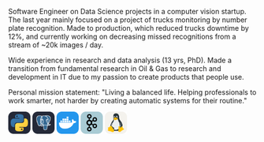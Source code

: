 Software Engineer on Data Science projects in a computer vision startup. The last year mainly focused on a project of trucks monitoring by number plate recognition. Made to production, which reduced trucks downtime by 12%, and currently working on decreasing missed recognitions from a stream of ~20k&nbsp;images&nbsp;/&nbsp;day.

Wide experience in research and data analysis (13&nbsp;yrs, PhD). Made a transition from fundamental research in Oil & Gas to research and development in IT due to my passion to create products that people use.

Personal mission statement: "Living a balanced life. Helping professionals to work smarter, not harder by creating automatic systems for their routine."

<img src="https://github.com/geserdugarov/geserdugarov.github.io/blob/main/icons/python-dark.svg" width="45" alt="Python" title="Python"> <img src="https://github.com/geserdugarov/geserdugarov.github.io/blob/main/icons/postgres-dark.svg" width="45" alt="PostgreSQL" title="PostgreSQL"> <img src="https://github.com/geserdugarov/geserdugarov.github.io/blob/main/icons/docker.svg" width="45" alt="Docker" title="Docker"> <img src="https://github.com/geserdugarov/geserdugarov.github.io/blob/main/icons/apache-kafka.svg" width="45" alt="Apache Kafka" title="Apache Kafka"> <img src="https://github.com/geserdugarov/geserdugarov.github.io/blob/main/icons/linux-light.svg" width="45" alt="Linux" title="Linux">

